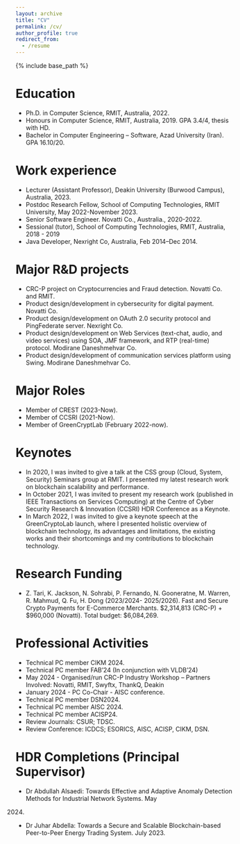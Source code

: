 ```yaml
---
layout: archive
title: "CV"
permalink: /cv/
author_profile: true
redirect_from:
  - /resume
---
```


{% include base_path %}

Education
======
* Ph.D. in Computer Science, RMIT, Australia, 2022.
* Honours in Computer Science, RMIT, Australia, 2019. GPA 3.4/4, thesis with HD.
* Bachelor in Computer Engineering – Software, Azad University (Iran). GPA 16.10/20.

Work experience
======
* Lecturer (Assistant Professor), Deakin University (Burwood Campus), Australia, 2023.
* Postdoc Research Fellow, School of Computing Technologies, RMIT University, May 2022-November 2023.
* Senior Software Engineer. Novatti Co., Australia., 2020-2022.
* Sessional (tutor), School of Computing Technologies, RMIT, Australia, 2018 - 2019
* Java Developer, Nexright Co, Australia, Feb 2014–Dec 2014.

  
Major R&D projects
======
* CRC-P project on Cryptocurrencies and Fraud detection. Novatti Co. and RMIT.
* Product design/development in cybersecurity for digital payment. Novatti Co.
* Product design/development on OAuth 2.0 security protocol and PingFederate server. Nexright Co.
* Product design/development on Web Services (text-chat, audio, and video services) using SOA, JMF framework, and RTP
(real-time) protocol. Modirane Daneshmehvar Co.
* Product design/development of communication services platform using Swing. Modirane Daneshmehvar Co.

Major Roles
======
* Member of CREST (2023-Now).
* Member of CCSRI (2021-Now).
* Member of GreenCryptLab (February 2022-now).

Keynotes
======
* In 2020, I was invited to give a talk at the CSS group (Cloud, System, Security) Seminars group at RMIT. I presented my
latest research work on blockchain scalability and performance.
* In October 2021, I was invited to present my research work (published in IEEE Transactions on Services Computing) at
the Centre of Cyber Security Research & Innovation (CCSRI) HDR Conference as a Keynote.
* In March 2022, I was invited to give a keynote speech at the GreenCryptoLab launch, where I presented holistic overview
of blockchain technology, its advantages and limitations, the existing works and their shortcomings and my contributions to
blockchain technology.  

Research Funding
======
* Z. Tari, K. Jackson, N. Sohrabi, P. Fernando, N. Gooneratne, M. Warren, R. Mahmud, Q. Fu, H. Dong (2023/2024-
2025/2026). Fast and Secure Crypto Payments for E-Commerce Merchants. $2,314,813 (CRC-P) + $960,000 (Novatti).
Total budget: $6,084,269.

Professional Activities
======
* Technical PC member CIKM 2024.
* Technical PC member FAB’24 (In conjunction with VLDB’24)
* May 2024 - Organised/run CRC-P Industry Workshop – Partners Involved: Novatti, RMIT, Swyftx, ThankQ, Deakin
* January 2024 - PC Co-Chair - AISC conference.
* Technical PC member DSN2024.
* Technical PC member AISC 2024.
* Technical PC member ACISP24.
* Review Journals: CSUR; TDSC.
* Review Conference: ICDCS; ESORICS, AISC, ACISP, CIKM, DSN.

HDR Completions (Principal Supervisor)
======
* Dr Abdullah Alsaedi: Towards Effective and Adaptive Anomaly Detection Methods for Industrial Network Systems. May
2024.
* Dr Juhar Abdella: Towards a Secure and Scalable Blockchain-based Peer-to-Peer Energy Trading System. July 2023.

  

